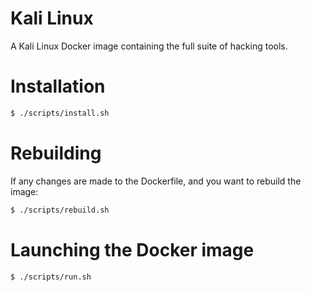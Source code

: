 # Kali Linux

A Kali Linux Docker image containing the full suite of hacking tools.

# Installation

```sh
$ ./scripts/install.sh
```

# Rebuilding

If any changes are made to the Dockerfile, and you want to rebuild the image:

```sh
$ ./scripts/rebuild.sh
```

# Launching the Docker image

```sh
$ ./scripts/run.sh
```
